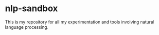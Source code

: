 # nlp-sandbox

This is my repository for all my experimentation and tools involving natural language processing.

